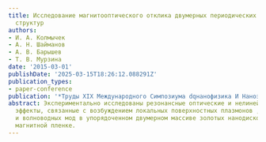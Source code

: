 ```yaml
---
title: Исследование магнитооптического отклика двумерных периодических магнитоплазмон-ных
  структур
authors:
- И. А. Колмычек
- А. Н. Шайманов
- А. В. Барышев
- Т. В. Мурзина
date: '2015-03-01'
publishDate: '2025-03-15T18:26:12.088291Z'
publication_types:
- paper-conference
publication: '*Труды XIX Международного Симпозиума dqнанофизика И Наноэлектроникаdq*'
abstract: Экспериментально исследованы резонансные оптические и нелинейно-оптические
  эффекты, связанные с возбуждением локальных поверхностных плазмонов , плазмон-поляритонов
  и волноводных мод в упорядоченном двумерном массиве золотых нанодисков в диэлектрической
  магнитной пленке.
---
```

